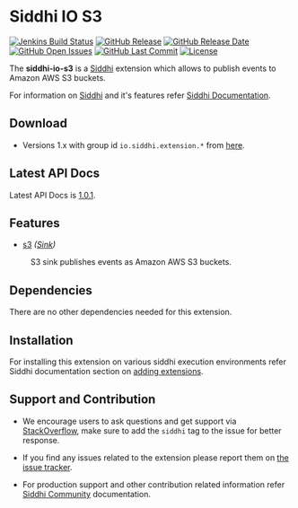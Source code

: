 ﻿Siddhi IO S3
======================================

  [![Jenkins Build Status](https://wso2.org/jenkins/job/siddhi/job/siddhi-io-s3/badge/icon)](https://wso2.org/jenkins/job/siddhi/job/siddhi-io-s3/)
  [![GitHub Release](https://img.shields.io/github/release/siddhi-io/siddhi-io-s3.svg)](https://github.com/siddhi-io/siddhi-io-s3/releases)
  [![GitHub Release Date](https://img.shields.io/github/release-date/siddhi-io/siddhi-io-s3.svg)](https://github.com/siddhi-io/siddhi-io-s3/releases)
  [![GitHub Open Issues](https://img.shields.io/github/issues-raw/siddhi-io/siddhi-io-s3.svg)](https://github.com/siddhi-io/siddhi-io-s3/issues)
  [![GitHub Last Commit](https://img.shields.io/github/last-commit/siddhi-io/siddhi-io-s3.svg)](https://github.com/siddhi-io/siddhi-io-s3/commits/master)
  [![License](https://img.shields.io/badge/License-Apache%202.0-blue.svg)](https://opensource.org/licenses/Apache-2.0)

The **siddhi-io-s3** is a <a target="_blank" href="https://siddhi.io/">Siddhi</a> extension which allows to publish events to Amazon AWS S3 buckets.


For information on <a target="_blank" href="https://siddhi.io/">Siddhi</a> and it's features refer <a target="_blank" href="https://siddhi.io/redirect/docs.html">Siddhi Documentation</a>. 

## Download

* Versions 1.x with group id `io.siddhi.extension.*` from <a target="_blank" href="https://mvnrepository.com/artifact/io.siddhi.extension.io.s3/siddhi-io-s3/">here</a>.

## Latest API Docs 

Latest API Docs is <a target="_blank" href="https://siddhi-io.github.io/siddhi-io-s3/api/1.0.1">1.0.1</a>.

## Features

* <a target="_blank" href="https://siddhi-io.github.io/siddhi-io-s3/api/1.0.1/#s3-sink">s3</a> *(<a target="_blank" href="http://siddhi.io/en/v5.1/docs/query-guide/#sink">Sink</a>)*<br> <div style="padding-left: 1em;"><p><p style="word-wrap: break-word;margin: 0;">S3 sink publishes events as Amazon AWS S3 buckets.</p></p></div>

## Dependencies 

There are no other dependencies needed for this extension. 

## Installation

For installing this extension on various siddhi execution environments refer Siddhi documentation section on <a target="_blank" href="https://siddhi.io/redirect/add-extensions.html">adding extensions</a>.

## Support and Contribution

* We encourage users to ask questions and get support via <a target="_blank" href="https://stackoverflow.com/questions/tagged/siddhi">StackOverflow</a>, make sure to add the `siddhi` tag to the issue for better response.

* If you find any issues related to the extension please report them on <a target="_blank" href="https://github.com/siddhi-io/siddhi-execution-math/issues">the issue tracker</a>.

* For production support and other contribution related information refer <a target="_blank" href="https://siddhi.io/community/">Siddhi Community</a> documentation.
